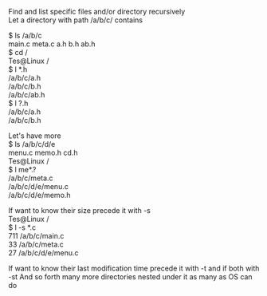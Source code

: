 Find and list specific files and/or directory recursively   
Let a directory with path /a/b/c/ contains

  $ ls /a/b/c  
  main.c meta.c a.h b.h ab.h   
  $ cd /   
  Tes@Linux /   
  $ l *.h   
  /a/b/c/a.h   
  /a/b/c/b.h   
  /a/b/c/ab.h   
  $ l ?.h  
  /a/b/c/a.h   
  /a/b/c/b.h   

Let's have more     
  $ ls /a/b/c/d/e   
  menu.c memo.h cd.h   
  Tes@Linux /   
  $ l me*.?   
  /a/b/c/meta.c   
  /a/b/c/d/e/menu.c   
  /a/b/c/d/e/memo.h   
  
If want to know their size precede it with -s   
  Tes@Linux /   
  $ l -s *.c   
  711 /a/b/c/main.c   
  33 /a/b/c/meta.c   
  27 /a/b/c/d/e/menu.c
  
If want to know their last modification time precede it with -t and if both with -st
And so forth many more directories nested under it as many as OS can do 
